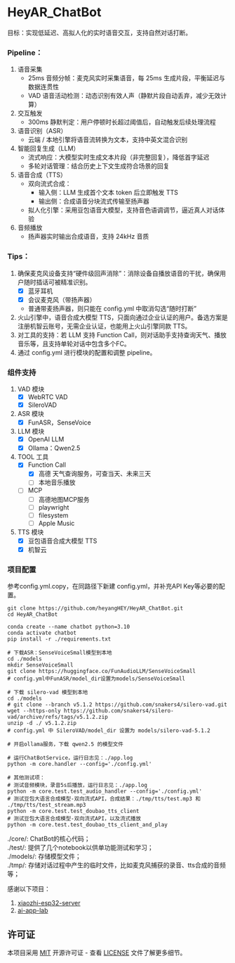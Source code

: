 # HeyAR_ChatBot

目标：实现低延迟、高拟人化的实时语音交互，支持自然对话打断。

### Pipeline：
1. 语音采集  
   - 25ms 音频分帧：麦克风实时采集语音，每 25ms 生成片段，平衡延迟与数据连贯性
   - VAD 语音活动检测：动态识别有效人声（静默片段自动丢弃，减少无效计算）
2. 交互触发
   - 300ms 静默判定：用户停顿时长超过阈值后，自动触发后续处理流程
3. 语音识别（ASR）
   - 云端 / 本地引擎将语音流转换为文本，支持中英文混合识别
4. 智能回复生成（LLM）
   - 流式响应：大模型实时生成文本片段（非完整回复），降低首字延迟
   - 多轮对话管理：结合历史上下文生成符合场景的回复
5. 语音合成（TTS）
   - 双向流式合成：
     - 输入侧：LLM 生成首个文本 token 后立即触发 TTS
     - 输出侧：合成语音分块流式传输至扬声器
   - 拟人化引擎：采用豆包语音大模型，支持音色语调调节，逼近真人对话体验
6. 音频播放
   - 扬声器实时输出合成语音，支持 24kHz 音质


### Tips：
1. 确保麦克风设备支持“硬件级回声消除”：消除设备自播放语音的干扰，确保用户随时插话可被精准识别。
   - [x] 蓝牙耳机
   - [x] 会议麦克风（带扬声器）
   - 普通带麦扬声器，则只能在 config.yml 中取消勾选“随时打断”
2. 火山引擎中，语音合成大模型 TTS，只面向通过企业认证的用户。备选方案是注册机智云账号，无需企业认证，也能用上火山引擎同款 TTS。
3. 对工具的支持：若 LLM 支持 Function Call，则对话助手支持查询天气、播放音乐等，且支持单轮对话中包含多个FC。
4. 通过 config.yml 进行模块的配置和调整 pipeline。


### 组件支持
1. VAD 模块
   - [x] WebRTC VAD
   - [x] SileroVAD
2. ASR 模块
   - [x] FunASR，SenseVoice
3. LLM 模块
   - [x] OpenAI LLM
   - [x] Ollama：Qwen2.5
4. TOOL 工具
   - [x] Function Call
     - [x] 高德 天气查询服务，可查当天、未来三天
     - [ ] 本地音乐播放
   - [ ] MCP
     - [ ] 高德地图MCP服务
     - [ ] playwright
     - [ ] filesystem
     - [ ] Apple Music
5. TTS 模块
   - [x] 豆包语音合成大模型 TTS
   - [x] 机智云

### 项目配置
参考config.yml.copy，在同路径下新建 config.yml，并补充API Key等必要的配置。
```shell
git clone https://github.com/heyangHEY/HeyAR_ChatBot.git
cd HeyAR_ChatBot

conda create --name chatbot python=3.10
conda activate chatbot
pip install -r ./requirements.txt

# 下载ASR：SenseVoiceSmall模型到本地
cd ./models
mkdir SenseVoiceSmall
git clone https://huggingface.co/FunAudioLLM/SenseVoiceSmall
# config.yml中FunASR/model_dir设置为models/SenseVoiceSmall

# 下载 silero-vad 模型到本地
cd ./models
# git clone --branch v5.1.2 https://github.com/snakers4/silero-vad.git
wget --https-only https://github.com/snakers4/silero-vad/archive/refs/tags/v5.1.2.zip
unzip -d ./ v5.1.2.zip
# config.yml 中 SileroVAD/model_dir 设置为 models/silero-vad-5.1.2

# 开启ollama服务，下载 qwen2.5 的模型文件

# 运行ChatBotService，运行日志见：./app.log
python -m core.handler --config='./config.yml'

# 其他测试项：
# 测试音频模块，录音5s后播放，运行日志见：./app.log
python -m core.test.test_audio_handler --config='./config.yml'
# 测试豆包大语言合成模型-双向流式API，合成结果：./tmp/tts/test.mp3 和 ./tmp/tts/test_stream.mp3
python -m core.test.test_doubao_tts_client
# 测试豆包大语言合成模型-双向流式API，以及流式播放
python -m core.test.test_doubao_tts_client_and_play
```

./core/: ChatBot的核心代码；  
./test/: 提供了几个notebook以供单功能测试和学习；  
./models/: 存储模型文件；  
./tmp/: 存储对话过程中产生的临时文件，比如麦克风捕获的录音、tts合成的音频等；  

感谢以下项目：
1. [xiaozhi-esp32-server](https://github.com/xinnan-tech/xiaozhi-esp32-server)
2. [ai-app-lab](https://github.com/volcengine/ai-app-lab/tree/main)

## 许可证

本项目采用 [MIT](LICENSE) 开源许可证 - 查看 [LICENSE](LICENSE) 文件了解更多细节。
